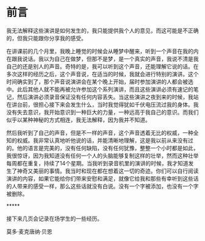 # 前言

我无法解释这些演讲是如何发生的，我只能提供我个人的意见，而这可能是不正确的，但我只能跟你分享我的感受。

在讲课前的几个月里，我晚上睡觉的时候会从睡梦中醒来，听到一个声音在我的内在跟我说话。我以为自己在做梦，但那不是梦，是一个真实的声音，我说不清是我自己的还是别人的声音。奇特的是，我可以听到这个声音，还能理解它说的话。在多次这样的经历之后，这个声音说，在适当的时候，我就会进行特别的演讲。这个时间确实到了，那个声音说演讲会在某个晚上开始，届时参加演讲的人都会被选中。此后其他人就不能再被允许参加这个系列演讲，而且这些演讲必须有速记的笔记，然后演讲必须录音保证没有任何内容丢失。当这些演讲之夜到来的时候，我站在讲台前，很担心接下来会发生什么，当时我觉得犹如千伏电压流过我的身体。我没有失去意识，我开始意识到一种巨大的力量，一种远高于我自己的意识。而我们似乎以某种神秘的方式相连，我无法解释，因为我并不知道。

然后我听到了自己的声音，但是不一样的声音，这个声音透着无比的权威，一种全知的权威。我非常认真地听他说的话，并能清晰地理解，这是我以前从来没有过的。他的语言是完美的，没有任何缺陷，没有任何犹豫，整整一个小时都是如此，我很惊讶，因为我知道没有任何一个人的头脑能够复制这样的壮举，然而这种壮举每周都在重复，持续了14个星期。当我听到录音机里的演讲的时候，我才知道发生了神奇又美丽的事情。我当时和现在都在想着这一切的奇迹。你们可以自行阅读演讲的内容，如果它能给你们带来安慰和满足，就像它给我和那些有幸听到这些话的人带来的感受一样，那么这些话就没有白说。没有一个字被添加，也没有一个字被删除。

\*\*\*\*\*

接下来几页会记录在场学生的一些经历。

莫多·麦克唐纳·贝恩
